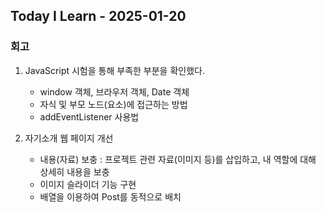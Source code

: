 ## Today I Learn - 2025-01-20

### 회고
1. JavaScript 시험을 통해 부족한 부분을 확인했다.
    - window 객체, 브라우저 객체, Date 객체
    - 자식 및 부모 노드(요소)에 접근하는 방법
    - addEventListener 사용법

2. 자기소개 웹 페이지 개선
    - 내용(자료) 보충 : 프로젝트 관련 자료(이미지 등)를 삽입하고, 내 역할에 대해 상세히 내용을 보충
    - 이미지 슬라이더 기능 구현
    - 배열을 이용하여 Post를 동적으로 배치